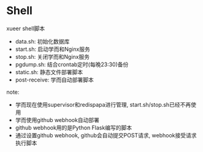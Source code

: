 # Shell
xueer shell脚本

+ data.sh: 初始化数据库
+ start.sh: 启动学而和Nginx服务
+ stop.sh: 关闭学而和Nginx服务
+ pgdump.sh: 结合crontab定时(每晚23:30)备份
+ static.sh: 静态文件部署脚本
+ post-receive: 学而自动部署脚本

note:

+ 学而现在使用supervisor和redispapa进行管理, start.sh/stop.sh已经不再使用
+ 学而使用github webhook自动部署
+ github webhook用的是Python Flask编写的脚本
+ 通过设置github webhook, github会自动提交POST请求, webhook接受请求执行脚本
